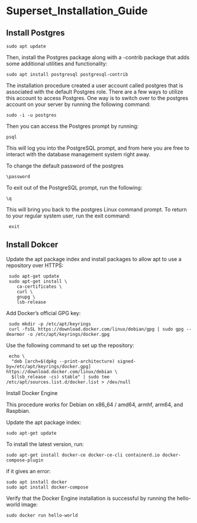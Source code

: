 # Superset_Installation_Guide

## Install Postgres

    sudo apt update
   
Then, install the Postgres package along with a -contrib package that adds some additional utilities and functionality:

    sudo apt install postgresql postgresql-contrib
  
The installation procedure created a user account called postgres that is associated with the default Postgres role. There are a few ways to utilize this account to access Postgres. One way is to switch over to the postgres account on your server by running the following command:

    sudo -i -u postgres
  
Then you can access the Postgres prompt by running:

    psql
  
This will log you into the PostgreSQL prompt, and from here you are free to interact with the database management system right away.

To change the default password of the postgres
   
    \password 

To exit out of the PostgreSQL prompt, run the following:

    \q
  
This will bring you back to the postgres Linux command prompt. To return to your regular system user, run the exit command:

     exit
  
## Install Dokcer
 
Update the apt package index and install packages to allow apt to use a repository over HTTPS:

     sudo apt-get update
     sudo apt-get install \
        ca-certificates \
        curl \
        gnupg \
        lsb-release

Add Docker’s official GPG key:


     sudo mkdir -p /etc/apt/keyrings
     curl -fsSL https://download.docker.com/linux/debian/gpg | sudo gpg --dearmor -o /etc/apt/keyrings/docker.gpg

Use the following command to set up the repository:

     echo \
      "deb [arch=$(dpkg --print-architecture) signed-by=/etc/apt/keyrings/docker.gpg] https://download.docker.com/linux/debian \
      $(lsb_release -cs) stable" | sudo tee /etc/apt/sources.list.d/docker.list > /dev/null

Install Docker Engine

This procedure works for Debian on x86_64 / amd64, armhf, arm64, and Raspbian.

Update the apt package index:

    sudo apt-get update
  
To install the latest version, run:

    sudo apt-get install docker-ce docker-ce-cli containerd.io docker-compose-plugin
    
if it gives an error:

    sudo apt install docker
    sudo apt install docker-compose

Verify that the Docker Engine installation is successful by running the hello-world image:

    sudo docker run hello-world
    
